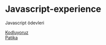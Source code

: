 # Javascript-experience
Javascript ödevleri

[Kodluyoruz](https://www.kodluyoruz.org/)  
[Patika](https://www.patika.dev/)

